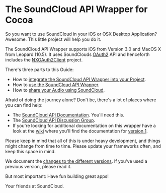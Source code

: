 # The SoundCloud API Wrapper for Cocoa

So you want to use SoundCloud in your iOS or OSX Desktop Application? Awesome. This little project will help you do it.

The SoundCloud API Wrapper supports iOS from Version 3.0 and MacOS X from Leopard (10.5). It uses SoundClouds [OAuth2](http://oauth.net/2) API and henceforth includes the [NXOAuth2Client](http://github.com/nxtbgthng/OAuth2Client) project.

There's three parts to this Guide:

* How to [integrate the SoundCloud API Wrapper into your Project](https://github.com/soundcloud/cocoa-api-wrapper/blob/master/Setup.md).
* How to [use the SoundCloud API Wrapper](https://github.com/soundcloud/cocoa-api-wrapper/blob/master/Usage.md).
* How to [share your Audio using SoundCloud](https://github.com/soundcloud/cocoa-api-wrapper/blob/master/Sharing.md).

Afraid of doing the journey alone? Don't be, there's a lot of places where you can find help:

* The [SoundCloud API Documentation](http://developers.soundcloud.com/docs). You'll need this.
* The [SoundCloud API Discussion Group](http://groups.google.com/group/soundcloudapi).
* If you're looking for additional documentation on this wrapper have a look at the [wiki](http://wiki.github.com/soundcloud/cocoa-api-wrapper/) where you'll find the documentation for [version 1](http://github.com/soundcloud/cocoa-api-wrapper/tree/v1.0).

Please keep in mind that all of this is under heavy development, and things might change from time to time. Please update your frameworks often, and keep this space in mind.

We document the [changes to the different versions](Changes.md). If you've used a previous version, please read it.

But most important: Have fun building great apps!

Your friends at SoundCloud.